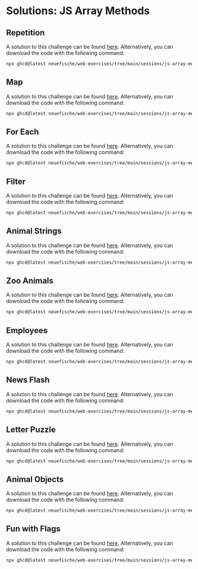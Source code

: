 # Solutions: JS Array Methods

## Repetition

A solution to this challenge can be found [here](https://github.com/neuefische/web-exercises/tree/main/sessions/js-array-methods/repetition_solution). Alternatively, you can download the code with the following command:

```bash
npx ghcd@latest neuefische/web-exercises/tree/main/sessions/js-array-methods-1/repetition_solution
```

## Map

A solution to this challenge can be found [here](https://github.com/neuefische/web-exercises/tree/main/sessions/js-array-methods/map_solution). Alternatively, you can download the code with the following command:

```bash
npx ghcd@latest neuefische/web-exercises/tree/main/sessions/js-array-methods-1/map_solution
```

## For Each

A solution to this challenge can be found [here](https://github.com/neuefische/web-exercises/tree/main/sessions/js-array-methods/for-each_solution). Alternatively, you can download the code with the following command:

```bash
npx ghcd@latest neuefische/web-exercises/tree/main/sessions/js-array-methods-1/for-each_solution
```

## Filter

A solution to this challenge can be found [here](https://github.com/neuefische/web-exercises/tree/main/sessions/js-array-methods/filter_solution). Alternatively, you can download the code with the following command:

```bash
npx ghcd@latest neuefische/web-exercises/tree/main/sessions/js-array-methods-1/filter_solution
```

## Animal Strings

A solution to this challenge can be found [here](https://github.com/neuefische/web-exercises/tree/main/sessions/js-array-methods/animal-strings_solution). Alternatively, you can download the code with the following command:

```bash
npx ghcd@latest neuefische/web-exercises/tree/main/sessions/js-array-methods-2/animal-strings_solution
```

## Zoo Animals

A solution to this challenge can be found [here](https://github.com/neuefische/web-exercises/tree/main/sessions/js-array-methods/zoo-animals_solution). Alternatively, you can download the code with the following command:

```bash
npx ghcd@latest neuefische/web-exercises/tree/main/sessions/js-array-methods-2/zoo-animals_solution
```

## Employees

A solution to this challenge can be found [here](https://github.com/neuefische/web-exercises/tree/main/sessions/js-array-methods/employees_solution). Alternatively, you can download the code with the following command:

```bash
npx ghcd@latest neuefische/web-exercises/tree/main/sessions/js-array-methods-2/employees_solution
```

## News Flash

A solution to this challenge can be found [here](https://github.com/neuefische/web-exercises/tree/main/sessions/js-array-methods/news-flash_solution). Alternatively, you can download the code with the following command:

```bash
npx ghcd@latest neuefische/web-exercises/tree/main/sessions/js-array-methods-2/news-flash_solution
```

## Letter Puzzle

A solution to this challenge can be found [here](https://github.com/neuefische/web-exercises/tree/main/sessions/js-array-methods/letter-puzzle_solution). Alternatively, you can download the code with the following command:

```bash
npx ghcd@latest neuefische/web-exercises/tree/main/sessions/js-array-methods-2/letter-puzzle_solution
```

## Animal Objects

A solution to this challenge can be found [here](https://github.com/neuefische/web-exercises/tree/main/sessions/js-array-methods/animal-objects_solution). Alternatively, you can download the code with the following command:

```bash
npx ghcd@latest neuefische/web-exercises/tree/main/sessions/js-array-methods-2/animal-objects_solution
```

## Fun with Flags

A solution to this challenge can be found [here](https://github.com/neuefische/web-exercises/tree/main/sessions/js-array-methods/fun-with-flags_solution). Alternatively, you can download the code with the following command:

```bash
npx ghcd@latest neuefische/web-exercises/tree/main/sessions/js-array-methods-2/fun-with-flags_solution
```
